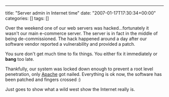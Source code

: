 ---
title: "Server admin in Internet time"
date: "2007-01-17T17:30:34+00:00"
categories: []
tags: []

Over the weekend one of our web servers was hacked...fortunately it wasn't our main e-commerce server. The server is in fact in the middle of being de-commissioned. The hack happened around a day after our software vendor reported a vulnerability and provided a patch.

You sure don't get much time to fix things. You either fix it immediately or <strong>bang</strong> too late.

Thankfully, our system was locked down enough to prevent a root level penetration, only <a href="http://www.apache.org/">Apache</a> got nailed. Everything is ok now, the software has been patched and fingers crossed :)

Just goes to show what a wild west show the Internet really is.
